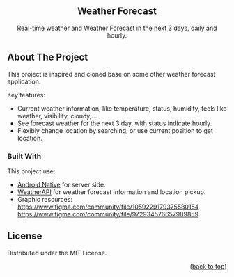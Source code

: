<div id="top"></div>
<br />
<div align="center">
  <h2 align="center">Weather Forecast</h2>

  <p align="center">
    Real-time weather and Weather Forecast in the next 3 days, daily and hourly.
    <br />
  </p>
</div>

<!-- ABOUT THE PROJECT -->
## About The Project

This project is inspired and cloned base on some other weather forecast application.

Key features:
* Current weather information, like temperature, status, humidity, feels like weather, visibility, cloudy,...
* See forecast weather for the next 3 day, with status indicate hourly.
* Flexibly change location by searching, or use current position to get location.

### Built With

This project use:

* [Android Native](https://nodejs.org/en/) for server side.
* [WeatherAPI](https://www.weatherapi.com/) for weather forecast information and location pickup.
* Graphic resources:
    https://www.figma.com/community/file/1059229179375580154
    https://www.figma.com/community/file/972934576657989859

<!-- LICENSE -->
## License

Distributed under the MIT License.

<p align="right">(<a href="#top">back to top</a>)</p>
